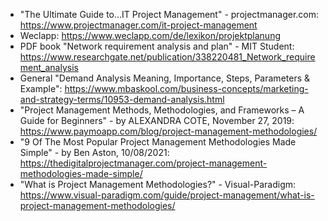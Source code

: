 - "The Ultimate Guide to…IT Project Management" - projectmanager.com: https://www.projectmanager.com/it-project-management
- Weclapp: https://www.weclapp.com/de/lexikon/projektplanung
- PDF book "Network requirement analysis and plan" - MIT Student: https://www.researchgate.net/publication/338220481_Network_requirement_analysis
- General "Demand Analysis Meaning, Importance, Steps, Parameters & Example": https://www.mbaskool.com/business-concepts/marketing-and-strategy-terms/10953-demand-analysis.html
- "Project Management Methods, Methodologies, and Frameworks – A Guide for Beginners" - by ALEXANDRA COTE, November 27, 2019: https://www.paymoapp.com/blog/project-management-methodologies/
- "9 Of The Most Popular Project Management Methodologies Made Simple" - by Ben Aston, 10/08/2021: https://thedigitalprojectmanager.com/project-management-methodologies-made-simple/
- "What is Project Management Methodologies?" - Visual-Paradigm: https://www.visual-paradigm.com/guide/project-management/what-is-project-management-methodologies/
